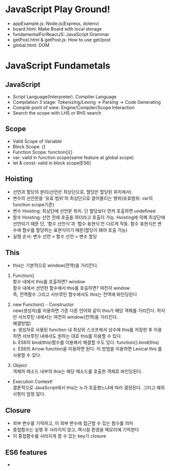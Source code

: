 # JavaScript Play Ground!

- appExample.js: Node.js(Express, dotenv)
- board.html: Make Board with local storage
- fundamentalForReactJS: JavaScript Grammar
- getPost.html & getPost.js: How to use get/post
- global.html: DOM

# JavaScript Fundametals

## JavaScript
- Script Language(Interpreter). Compiler Language
- Compilation 3 stage: Tokenizing/Lexing -> Parsing -> Code Generating
- Compile point of view: Engine/Compiler/Scope Interaction
- Search the scope with LHS or RHS search

## Scope
- Valid Scope of Variable
- Block Scope: {}
- Function Scope: function(){}
- var: vaild in function scope(same feature at global scope)
- let & const: valid in block scope[ES6]

## Hoisting
- 선언과 할당의 분리(선언은 최상단으로, 할당은 할당된 위치에서)
- 변수의 선언문을 '유효 범위'의 최상단으로 끌어올리는 행위(유효범위: var의 function scope기준)
- 변수 Hoisting: 최상단에 선언문 위치. 단 할당보다 먼저 호출하면 undefined
- 함수 Hoisting: 선언 전에 호출을 하더라고 호출이 가능. Hoisting에 의해 최상단에 선언되기 때문
  단, '함수 선언식'과 '함수 표현식'은 다르게 작동. 함수 표현식은 변수에 함수를 할당하는 표현식이기 때문(할당이 돼야 호출 가능)
- 실행 순서: 변수 선언 > 함수 선언 > 변수 할당

## This

- this는 기본적으로 window(전역)을 가리킨다.
  
1. Function() <br>
  함수 내에서 this를 호출하면? window <br>
  함수 내에서 선언한 함수에서 this를 호출하면? 여전히 window <br>
  즉, 전역함수 그리고 서브루틴 함수에서도 this는 전역에 바인딩된다

2. new Function() - Constructor <br>
  new(생성자)를 이용하면 기존 다른 언어와 같이 this가 해당 객체를 가리킨다. 하지만 서브루틴 내에서는 여전히 window(전역)을 가리킨다. <br>
  해결방법) <br>
  a. 생성자로 사용된 function 내 최상위 스코프에서 상수에 this를 저장한 후 이용하면 서브루틴 내에서도 원하는 대로 this를 이용할 수 있다. <br>
  b. ES6의 bind(this)함수를 이용해서 해결할 수도 있다. function{}.bind(this) <br>
  c. ES6의 Arrow function을 이용하면 된다. 이 방법을 이용하면 Lexical this 를 사용할 수 있다.

3. Object <br>
  객체의 메소드 내부의 this는 해당 메소드를 호출한 객체로 바인딩된다.

- Execution Context! <br>
  결론적으로 JavaScript에서 this는 누가 호출했느냐에 따라 결정된다. 그리고 예외사항이 엄청 많다.

## Closure

- 외부 변수를 기억하고, 이 외부 변수에 접근할 수 있는 함수를 의미
- 중첩함수는 실행 후 사라지지 않고, 렉시컬 환경을 메모리에 기억한다
- 이 중첩함수를 사라지게 할 수 있는 key가 closure

## ES6 features
- 